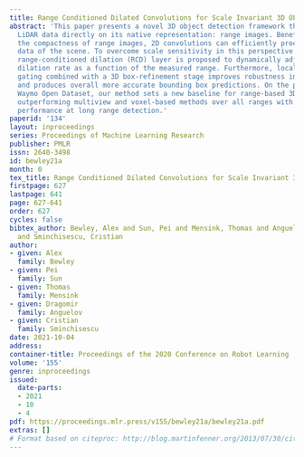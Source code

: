 ```yaml
---
title: Range Conditioned Dilated Convolutions for Scale Invariant 3D Object Detection
abstract: 'This paper presents a novel 3D object detection framework that processes
  LiDAR data directly on its native representation: range images. Benefiting from
  the compactness of range images, 2D convolutions can efficiently process dense LiDAR
  data of the scene. To overcome scale sensitivity in this perspective view, a novel
  range-conditioned dilation (RCD) layer is proposed to dynamically adjust a continuous
  dilation rate as a function of the measured range. Furthermore, localized soft range
  gating combined with a 3D box-refinement stage improves robustness in occluded areas,
  and produces overall more accurate bounding box predictions. On the public large-scale
  Waymo Open Dataset, our method sets a new baseline for range-based 3D detection,
  outperforming multiview and voxel-based methods over all ranges with unparalleled
  performance at long range detection.'
paperid: '134'
layout: inproceedings
series: Proceedings of Machine Learning Research
publisher: PMLR
issn: 2640-3498
id: bewley21a
month: 0
tex_title: Range Conditioned Dilated Convolutions for Scale Invariant 3D Object Detection
firstpage: 627
lastpage: 641
page: 627-641
order: 627
cycles: false
bibtex_author: Bewley, Alex and Sun, Pei and Mensink, Thomas and Anguelov, Dragomir
  and Sminchisescu, Cristian
author:
- given: Alex
  family: Bewley
- given: Pei
  family: Sun
- given: Thomas
  family: Mensink
- given: Dragomir
  family: Anguelov
- given: Cristian
  family: Sminchisescu
date: 2021-10-04
address:
container-title: Proceedings of the 2020 Conference on Robot Learning
volume: '155'
genre: inproceedings
issued:
  date-parts:
  - 2021
  - 10
  - 4
pdf: https://proceedings.mlr.press/v155/bewley21a/bewley21a.pdf
extras: []
# Format based on citeproc: http://blog.martinfenner.org/2013/07/30/citeproc-yaml-for-bibliographies/
---
```

